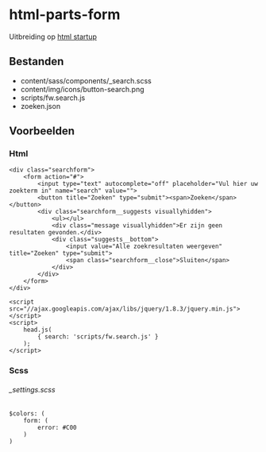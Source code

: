 # html-parts-form

Uitbreiding op [html startup](https://github.com/am-impact/html-startup)

## Bestanden
 * content/sass/components/_search.scss
 * content/img/icons/button-search.png
 * scripts/fw.search.js
 * zoeken.json

## Voorbeelden

### Html
 	<div class="searchform">
        <form action="#">
            <input type="text" autocomplete="off" placeholder="Vul hier uw zoekterm in" name="search" value="">
            <button title="Zoeken" type="submit"><span>Zoeken</span></button>
            <div class="searchform__suggests visuallyhidden">
                <ul></ul>
                <div class="message visuallyhidden">Er zijn geen resultaten gevonden.</div>
                <div class="suggests__bottom">
                    <input value="Alle zoekresultaten weergeven" title="Zoeken" type="submit">
                    <span class="searchform__close">Sluiten</span>
                </div>
            </div>
        </form>
    </div>

	<script src="//ajax.googleapis.com/ajax/libs/jquery/1.8.3/jquery.min.js"></script>
    <script>
        head.js(
            { search: 'scripts/fw.search.js' }
        );
    </script>

### Scss
###### _settings.scss
    $colors: (
        form: (
            error: #C00
        )
    )
